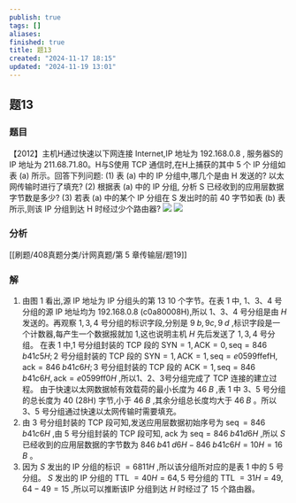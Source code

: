 ```yaml
---
publish: true
tags: []
aliases: 
finished: true
title: 题13
created: "2024-11-17 18:15"
updated: "2024-11-19 13:01"
---
```

## 题13
### 题目
【2012】主机H通过快速以下网连接 Internet,IP 地址为 192.168.0.8 , 服务器S的 IP 地址为 211.68.71.80。H与S使用 TCP 通信时,在H上捕获的其中 5 个 IP 分组如表 (a) 所示。回答下列问题: 
(1) 表 (a) 中的 $\mathrm{{IP}}$ 分组中,哪几个是由 $\mathrm{H}$ 发送的? 以太网传输时进行了填充? 
(2) 根据表 (a) 中的 IP 分组, 分析 S 已经收到的应用层数据字节数是多少? 
(3) 若表 (a) 中的某个 IP 分组在 $\mathrm{S}$ 发出时的前 40 字节如表 (b) 表所示,则该 $\mathrm{{IP}}$ 分组到达 $\mathrm{H}$ 时经过少个路由器?
![](https://img.hwenyi.live/202411191302924.webp)
![](https://img.hwenyi.live/202411191302829.webp)
### 分析
[[刷题/408真题分类/计网真题/第 5 章传输层/题19]]
### 解
1) 由图 1 看出,源 IP 地址为 IP 分组头的第 13 10 个字节。在表 1 中, $1、3、4$ 号分组的源 IP 地址均为 $192.168.0.8$ (c0a80008H),所以 $1、3、4$ 号分组是由 $H$ 发送的。再观察  $1,3,4$ 号分组的标识字段,分别是 $9\;b,9c,9\;d$ ,标识字段是一个计数器,每产生一个数据报就加 1,这也说明主机 $H$ 先后发送了 $1,3,4$ 号分组。
在表 1 中,1 号分组封装的 TCP 段的 $\mathrm {{SYN}} = 1,\mathrm {{ACK}} = 0,\mathrm {{seq}} = {846}\;b{41}c5H;2$ 号分组封装的 TCP 段的 $\mathrm {{SYN}} = 1,\mathrm {{ACK}} = 1,\mathrm {{seq}} = e{0599}\mathrm {{ffefH}} ,\mathrm {{ack}} = {846}\;b{41}c6H;3$ 号分组封装的  $\mathrm {{TCP}}$ 段的 $\mathrm {{ACK}} = 1,\mathrm {{seq}} = {846}\;b{41}c6H,\mathrm {{ack}} = e{0599}\mathrm {{ff}} 0H$ ,所以$1、2、3$号分组完成了 TCP  连接的建立过程。
由于快速以太网数据帧有效载荷的最小长度为 ${46}\;B$ ,表 1 中 3、5 号分组的总长度为 40  (28H) 字节,小于 ${46}\;B$ ,其余分组总长度均大于 ${46}\;B$ 。所以 $3、5$ 号分组通过快速以太网传输时需要填充。
2) 由 3 号分组封装的 TCP 段可知,发送应用层数据初始序号为 $\operatorname{seq} = {846}\;b{41}c6H$ ,由 5 号分组封装的 TCP 段可知, $\mathrm {{ack}}$ 为 $\mathrm {{seq}} = {846}\;b{41}d6H$ ,所以 $S$ 已经收到的应用层数据的字节数为 ${846}\;b{41}\;d6H - {846}\;b{41}c6H = {10}H = {16}\;B$ 。
3) 因为 $S$ 发出的 IP 分组的标识 $= {6811}H$ ,所以该分组所对应的是表 1 中的 5 号分组。 $S$ 发出的 IP 分组的 TTL $= {40}H = {64},5$ 号分组的 TTL $= {31}H = {49},{64} - {49} = {15}$ ,所以可以推断该IP 分组到达 $H$ 时经过了 15 个路由器。
